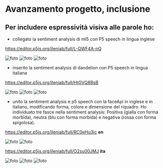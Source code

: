 # Avanzamento progetto, inclusione
## Per includere espressività visiva alle parole ho:

* collegato la sentiment analysis di ml5 con P5 speech in lingua inglese

https://editor.p5js.org/ileniab/full/L-QWF4A-nQ

![foto](https://github.com/ileniab/archive/blob/master/ileniab/INVISIBLE/6.Prove_Algoritmi_2/Sentiment_Interactive_%2B_P5_Speech_ENGLISH/en-sentiment-speech_1.png)
![foto](https://github.com/ileniab/archive/blob/master/ileniab/INVISIBLE/6.Prove_Algoritmi_2/Sentiment_Interactive_%2B_P5_Speech_ENGLISH/en-sentiment-speech_2.png)
![foto](https://github.com/ileniab/archive/blob/master/ileniab/INVISIBLE/6.Prove_Algoritmi_2/Sentiment_Interactive_%2B_P5_Speech_ENGLISH/en-sentiment-speech_3.png)



* inserito la sentiment analysis di dandelion con P5 speech in lingua italiana

https://editor.p5js.org/ileniab/full/HtGVQ8BsB

![foto](https://github.com/ileniab/archive/blob/master/ileniab/INVISIBLE/6.Prove_Algoritmi_2/Prova_SPEECH_italiano_%2B_DANDELION_SENTIMENT_ANALISIS/it_speech_dandelion_1.png)
![foto](https://github.com/ileniab/archive/blob/master/ileniab/INVISIBLE/6.Prove_Algoritmi_2/Prova_SPEECH_italiano_%2B_DANDELION_SENTIMENT_ANALISIS/it_speech_dandelion_2.png)
![foto](https://github.com/ileniab/archive/blob/master/ileniab/INVISIBLE/6.Prove_Algoritmi_2/Prova_SPEECH_italiano_%2B_DANDELION_SENTIMENT_ANALISIS/it_speech_dandelion_3.png)


* unito la sentiment analysis e p5 speech con la faceApi in inglese e in italiano, modificando forma, colore e dimensione del riquadro. 
Ho individuato tre fasce nella sentiment analysis: Positiva (gialla con forma morbida), neutra (blu con forma morbida) e negativa (rossa con forma spigolosa).

https://editor.p5js.org/ileniab/full/RC0eHu3jc **en**

![foto](https://github.com/ileniab/archive/blob/master/ileniab/INVISIBLE/6.Prove_Algoritmi_2/ENGLISH_SentimentAnalysis%2BFaceApi_Video%2BP5speech/en-faceApi-speech_1.png)
![foto](https://github.com/ileniab/archive/blob/master/ileniab/INVISIBLE/6.Prove_Algoritmi_2/ENGLISH_SentimentAnalysis%2BFaceApi_Video%2BP5speech/en-faceApi-speech_2.png)


https://editor.p5js.org/ileniab/full/O2su00JMJ **ita**

![foto](https://github.com/ileniab/archive/blob/master/ileniab/INVISIBLE/6.Prove_Algoritmi_2/ITALIANO_SentimentAnalysis%2BFaceApi_Video%2BP5speech/it_faceApi-dand-speech_1.png)
![foto](https://github.com/ileniab/archive/blob/master/ileniab/INVISIBLE/6.Prove_Algoritmi_2/ITALIANO_SentimentAnalysis%2BFaceApi_Video%2BP5speech/it_faceApi-dand-speech_2.png)
![foto](https://github.com/ileniab/archive/blob/master/ileniab/INVISIBLE/6.Prove_Algoritmi_2/ITALIANO_SentimentAnalysis%2BFaceApi_Video%2BP5speech/it_faceApi-dand-speech_3.png)


